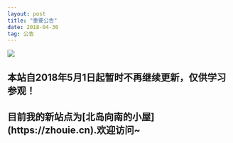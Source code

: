 ```yaml
---
layout: post
title: "重要公告"
date: 2018-04-30
tag: 公告
---
```


![](https://timgsa.baidu.com/timg?image&quality=80&size=b9999_10000&sec=1525670104&di=e12a5b57a7d008916868a9171c092a84&imgtype=jpg&er=1&src=http%3A%2F%2Fimgsrc.baidu.com%2Fimgad%2Fpic%2Fitem%2Fd788d43f8794a4c2f296e50305f41bd5ad6e3964.jpg)

<p><p>
<p><p><p>
 <h2> 本站自2018年5月1日起暂时不再继续更新，仅供学习参观！</h2>

  <h2> 目前我的新站点为[北岛向南的小屋](https://zhouie.cn).欢迎访问~</h2>

